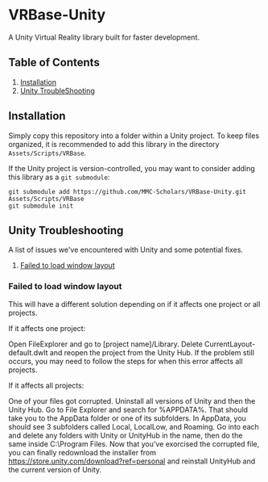 # VRBase-Unity
A Unity Virtual Reality library built for faster development.

## Table of Contents
1. [Installation](#installation)
2. [Unity TroubleShooting](#unityTroubleshooting)

## Installation <a name="installation"></a>
Simply copy this repository into a folder within a Unity project. To keep files organized,
it is recommended to add this library in the directory `Assets/Scripts/VRBase`.

If the Unity project is version-controlled, you may want to consider adding this library as 
a `git submodule`:
```
git submodule add https://github.com/MMC-Scholars/VRBase-Unity.git Assets/Scripts/VRBase
git submodule init
```

## Unity Troubleshooting <a name = "unityTroubleshooting"></a>
A list of issues we've encountered with Unity and some potential fixes.

1. [Failed to load window layout](#windowLayout)

### Failed to load window layout <a name = "windowLayout"></a>
This will have a different solution depending on if it affects one project or all projects.

If it affects one project:
	
Open FileExplorer and go to [project name]/Library. Delete CurrentLayout-default.dwlt and reopen the project from the Unity Hub. If the problem still occurs, you may need to follow the steps for when this error affects all projects.

If it affects all projects:

One of your files got corrupted. Uninstall all versions of Unity and then the Unity Hub. Go to File Explorer and search for %APPDATA%. That should take you to the AppData folder or one of its subfolders. In AppData, you should see 3 subfolders called Local, LocalLow, and Roaming. Go into each and delete any folders with Unity or UnityHub in the name, then do the same inside C:\Program Files. Now that you’ve exorcised the corrupted file, you can finally redownload the installer from https://store.unity.com/download?ref=personal and reinstall UnityHub and the current version of Unity.
